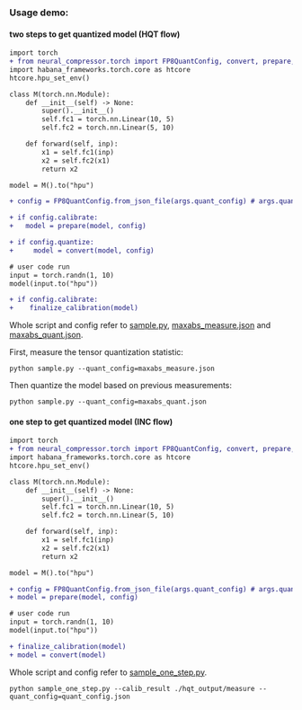 ### Usage demo:

#### two steps to get quantized model (HQT flow)

```diff
import torch
+ from neural_compressor.torch import FP8QuantConfig, convert, prepare, finalize_calibration
import habana_frameworks.torch.core as htcore
htcore.hpu_set_env()

class M(torch.nn.Module):
    def __init__(self) -> None:
        super().__init__()
        self.fc1 = torch.nn.Linear(10, 5)
        self.fc2 = torch.nn.Linear(5, 10)

    def forward(self, inp):
        x1 = self.fc1(inp)
        x2 = self.fc2(x1)
        return x2

model = M().to("hpu")

+ config = FP8QuantConfig.from_json_file(args.quant_config) # args.quant_config is the path of json file

+ if config.calibrate:
+   model = prepare(model, config)

+ if config.quantize:
+     model = convert(model, config)

# user code run
input = torch.randn(1, 10)
model(input.to("hpu"))

+ if config.calibrate:
+    finalize_calibration(model)
```


Whole script and config refer to [sample.py](../../test/sample.py), [maxabs_measure.json](../../test/maxabs_measure.json) and [maxabs_quant.json](../../test/maxabs_quant.json).

First, measure the tensor quantization statistic:
```shell
python sample.py --quant_config=maxabs_measure.json
```

Then quantize the model based on previous measurements:
```shell
python sample.py --quant_config=maxabs_quant.json
```

#### one step to get quantized model (INC flow)

```diff
import torch
+ from neural_compressor.torch import FP8QuantConfig, convert, prepare, finalize_calibration
import habana_frameworks.torch.core as htcore
htcore.hpu_set_env()

class M(torch.nn.Module):
    def __init__(self) -> None:
        super().__init__()
        self.fc1 = torch.nn.Linear(10, 5)
        self.fc2 = torch.nn.Linear(5, 10)

    def forward(self, inp):
        x1 = self.fc1(inp)
        x2 = self.fc2(x1)
        return x2

model = M().to("hpu")

+ config = FP8QuantConfig.from_json_file(args.quant_config) # args.quant_config is the path of json file
+ model = prepare(model, config)

# user code run
input = torch.randn(1, 10)
model(input.to("hpu"))

+ finalize_calibration(model)
+ model = convert(model)
```

Whole script and config refer to [sample_one_step.py](../../test/sample_one_step.py).

```shell
python sample_one_step.py --calib_result ./hqt_output/measure --quant_config=quant_config.json
```
